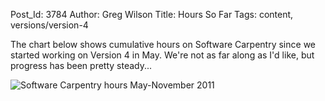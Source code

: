 Post_Id: 3784
Author: Greg Wilson
Title: Hours So Far
Tags: content, versions/version-4

<p>The chart below shows cumulative hours on Software Carpentry since we started working on Version 4 in May. We're not as far along as I'd like, but progress has been pretty steady...</p>
<p><img src="|filename|/files/2010/11/hours.png" alt="Software Carpentry hours May-November 2011" /></p>
